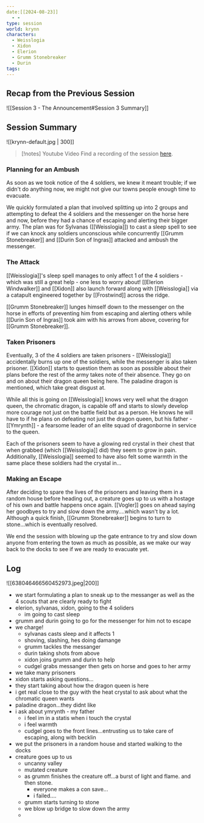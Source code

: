 ```yaml
---
date:[[2024-08-23]]
  - - 
type: session
world: krynn
characters:
  - Weisslogia
  - Xidon
  - Elerion
  - Grumm Stonebreaker
  - Durin
tags:
---
```

## Recap from the Previous Session
![[Session 3 - The Announcement#Session 3 Summary]]

## Session Summary

![[krynn-default.jpg | 300]]

>[!notes] Youtube Video
>Find a recording of the session [here](https://www.youtube.com/watch?v=LaT7oeLbxYI).
>

### Planning for an Ambush

As soon as we took notice of the 4 soldiers, we knew it meant trouble; if we didn't do anything now, we might not give our towns people enough time to evacuate. 

We quickly formulated a plan that involved splitting up into 2 groups and attempting to defeat the 4 soldiers and the messenger on the horse here and now, before they had a chance of escaping and alerting their bigger army. The plan was for Sylvanas ([[Weisslogia]]) to cast a sleep spell to see if we can knock any soldiers unconscious while concurrently [[Grumm Stonebreaker]] and [[Durin Son of Ingras]] attacked and ambush the messenger. 

### The Attack

[[Weisslogia]]'s sleep spell manages to only affect 1 of the 4 soldiers - which was still a great help - one less to worry about! [[Elerion Windwalker]] and [[Xidon]] also launch forward along with [[Weisslogia]] via a catapult engineered together by [[Frostwind]] across the ridge. 

[[Grumm Stonebreaker]] lunges himself down to the messenger on the horse in efforts of preventing him from escaping and alerting others while [[Durin Son of Ingras]] took aim with his arrows from above, covering for [[Grumm Stonebreaker]]. 

### Taken Prisoners

Eventually, 3 of the 4 soldiers are taken prisoners - [[Weisslogia]] accidentally burns up one of the soldiers, while the messenger is also taken prisoner. [[Xidon]] starts to question them as soon as possible about their plans before the rest of the army takes note of their absence. They go on and on about their dragon queen being here. The paladine dragon is mentioned, which take great disgust at. 

While all this is going on [[Weisslogia]] knows very well what the dragon queen, the chromatic dragon, is capable off and starts to slowly develop more courage not just on the battle field but as a person. He knows he will have to if he plans on defeating not just the dragon queen, but his father - [[Ymrynth]] - a fearsome leader of an elite squad of dragonborne in service to the queen. 

Each of the prisoners seem to have a glowing red crystal in their chest that when grabbed (which [[Weisslogia]] did) they seem to grow in pain. Additionally, [[Weisslogia]] seemed to have also felt some warmth in the same place these soldiers had the crystal in...

### Making an Escape

After deciding to spare the lives of the prisoners and leaving them in a random house before heading out, a creature goes up to us with a hostage of his own and battle happens once again. [[Vogler]] goes on ahead saying her goodbyes to try and slow down the army....which wasn't by a lot. Although a quick finish, [[Grumm Stonebreaker]] begins to turn to stone...which is eventually resolved. 

We end the session with blowing up the gate entrance to try and slow down anyone from entering the town as much as possible, as we make our way back to the docks to see if we are ready to evacuate yet. 


## Log

![[638046466560452973.jpeg|200]]

- we start formulating a plan to sneak up to the messanger as well as the 4 scouts that are clearly ready to fight
- elerion, sylvanas, xidon, going to the 4 soliders
	- im going to cast sleep
- grumm and durin going to go for the messenger for him not to escape
- we charge!
	- sylvanas casts sleep and it affects 1
	- shoving, slashing, hes doing damange
	- grumm tackles the messanger
	- durin taking shots from above
	- xidon joins grumm and durin to help
	- cudgel grabs messanger then gets on horse and goes to her army
- we take many prisoners
- xidon starts asking questions...
- they start taking about how the dragon queen is here
- i get real close to the guy with the heat crystal to ask about what the chromatic queen wants
- paladine dragon...they didnt like
- i ask about ymrynth - my father
	- i feel im in a statis when i touch the crystal
	- i feel warmth
	- cudgel goes to the front lines...entrusting us to take care of escaping, along with becklin
- we put the prisoners in a random house and started walking to the docks
- creature goes up to us
	- uncanny valley
	- mutated creature
	- as grumm finishes the creature off...a burst of light and flame. and then stone.
		- everyone makes a con save...
		- i failed....
	- grumm starts turning to stone
	- we blow up bridge to slow down the army
	- 



